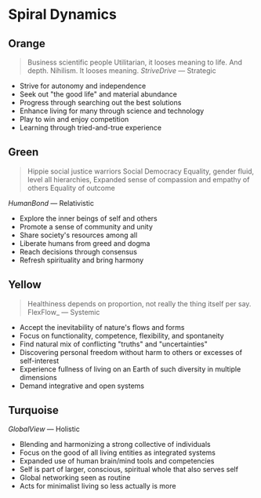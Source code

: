 # Spiral Dynamics

## Orange
> Business scientific people
>  Utilitarian, it looses meaning to life. And depth.
>  Nihilism. It looses meaning. 
>  _StriveDrive_ — Strategic

-   Strive for autonomy and independence
-   Seek out "the good life" and material abundance
-   Progress through searching out the best solutions
-   Enhance living for many through science and technology
-   Play to win and enjoy competition
-   Learning through tried-and-true experience

## Green
> Hippie social justice warriors
> Social Democracy
> Equality, gender fluid, level all hierarchies,
> Expanded sense of compassion and empathy of others
> Equality of outcome
> 
_HumanBond_ — Relativistic

-   Explore the inner beings of self and others
-   Promote a sense of community and unity
-   Share society's resources among all
-   Liberate humans from greed and dogma
-   Reach decisions through consensus
-   Refresh spirituality and bring harmony


## Yellow

> Healthiness depends on proportion, not really the thing itself per say.
> FlexFlow_ — Systemic

-   Accept the inevitability of nature's flows and forms
-   Focus on functionality, competence, flexibility, and spontaneity
-   Find natural mix of conflicting "truths" and "uncertainties"
-   Discovering personal freedom without harm to others or excesses of self-interest
-   Experience fullness of living on an Earth of such diversity in multiple dimensions
-   Demand integrative and open systems
> 

## Turquoise



_GlobalView_ — Holistic

-   Blending and harmonizing a strong collective of individuals
-   Focus on the good of all living entities as integrated systems
-   Expanded use of human brain/mind tools and competencies
-   Self is part of larger, conscious, spiritual whole that also serves self
-   Global networking seen as routine
-   Acts for minimalist living so less actually is more
